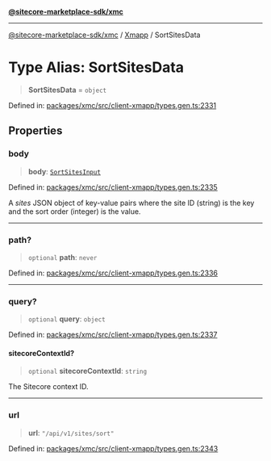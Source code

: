 [**@sitecore-marketplace-sdk/xmc**](../../../../README.md)

***

[@sitecore-marketplace-sdk/xmc](../../../../README.md) / [Xmapp](../README.md) / SortSitesData

# Type Alias: SortSitesData

> **SortSitesData** = `object`

Defined in: [packages/xmc/src/client-xmapp/types.gen.ts:2331](https://github.com/Sitecore/marketplace-sdk/blob/main/packages/xmc/src/client-xmapp/types.gen.ts#L2331)

## Properties

### body

> **body**: [`SortSitesInput`](SortSitesInput.md)

Defined in: [packages/xmc/src/client-xmapp/types.gen.ts:2335](https://github.com/Sitecore/marketplace-sdk/blob/main/packages/xmc/src/client-xmapp/types.gen.ts#L2335)

A _sites_ JSON object of key-value pairs where the site ID (string) is the key and the sort order (integer) is the value.

***

### path?

> `optional` **path**: `never`

Defined in: [packages/xmc/src/client-xmapp/types.gen.ts:2336](https://github.com/Sitecore/marketplace-sdk/blob/main/packages/xmc/src/client-xmapp/types.gen.ts#L2336)

***

### query?

> `optional` **query**: `object`

Defined in: [packages/xmc/src/client-xmapp/types.gen.ts:2337](https://github.com/Sitecore/marketplace-sdk/blob/main/packages/xmc/src/client-xmapp/types.gen.ts#L2337)

#### sitecoreContextId?

> `optional` **sitecoreContextId**: `string`

The Sitecore context ID.

***

### url

> **url**: `"/api/v1/sites/sort"`

Defined in: [packages/xmc/src/client-xmapp/types.gen.ts:2343](https://github.com/Sitecore/marketplace-sdk/blob/main/packages/xmc/src/client-xmapp/types.gen.ts#L2343)
